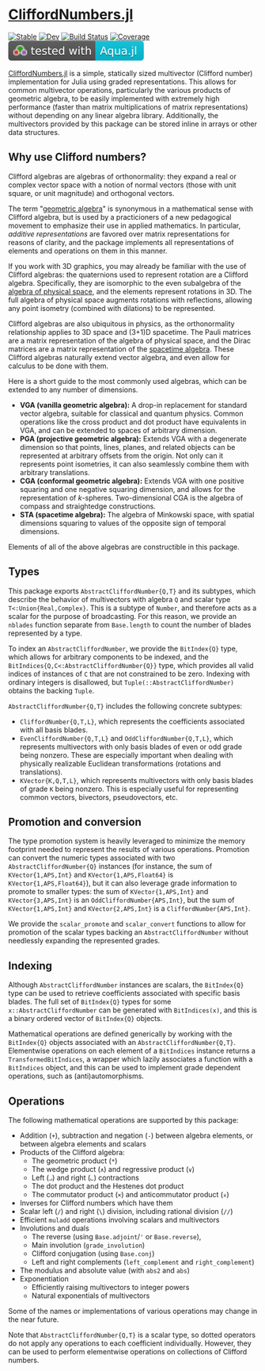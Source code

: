 # [CliffordNumbers.jl][repo-url]

[![Stable][docs-stable-img]][docs-stable-url]
[![Dev][docs-dev-img]][docs-dev-url]
[![Build Status][ci-status-img]][ci-status-url]
[![Coverage][codecov-img]][codecov-url]
[![Aqua.jl][aqua-img]][aqua-url]

[CliffordNumbers.jl][repo-url] is a simple, statically sized multivector (Clifford number)
implementation for Julia using graded representations. This allows for common multivector 
operations, particularly the various products of geometric algebra, to be easily implemented with 
extremely high performance (faster than matrix multiplications of matrix representations) without
depending on any linear algebra library. Additionally, the multivectors provided by this package can
be stored inline in arrays or other data structures.

## Why use Clifford numbers?

Clifford algebras are algebras of orthonormality: they expand a real or complex vector space with a
notion of normal vectors (those with unit square, or unit magnitude) and orthogonal vectors.

The term "[geometric algebra][ga-wikipedia]" is synonymous in a mathematical sense with Clifford
algebra, but is used by a practicioners of a new pedagogical movement to emphasize their use in
applied mathematics. In particular, *additive representations* are favored over matrix
representations for reasons of clarity, and the package implements all representations of elements
and operations on them in this manner.

If you work with 3D graphics, you may already be familiar with the use of Clifford algebras: the
quaternions used to represent rotation are a Clifford algebra. Specifically, they are isomorphic to
the even subalgebra of the [algebra of physical space][aps-wikipedia], and the elements represent
rotations in 3D. The full algebra of physical space augments rotations with reflections, allowing
any point isometry (combined with dilations) to be represented.

Clifford algebras are also ubiquitous in physics, as the orthonormality relationship applies to 3D
space and (3+1)D spacetime. The Pauli matrices are a matrix representation of the algebra of
physical space, and the Dirac matrices are a matrix representation of the
[spacetime algebra][sta-wikipedia]. These Clifford algebras naturally extend vector algebra, and
even allow for calculus to be done with them.

Here is a short guide to the most commonly used algebras, which can be extended to any number of
dimensions.
  * **VGA (vanilla geometric algebra):** A drop-in replacement for standard vector algebra, suitable
    for classical and quantum physics. Common operations like the cross product and dot product have
    equivalents in VGA, and can be extended to spaces of arbitrary dimension.
  * **PGA (projective geometric algebra):** Extends VGA with a degenerate dimension so that points,
    lines, planes, and related objects can be represented at arbitrary offsets from the origin. Not
    only can it represents point isometries, it can also seamlessly combine them with arbitrary
    translations.
  * **CGA (conformal geometric algebra):** Extends VGA with one positive squaring and one negative
    squaring dimension, and allows for the representation of *k*-spheres. Two-dimensional CGA is
    the algebra of compass and straightedge constructions.
  * **STA (spacetime algebra):** The algebra of Minkowski space, with spatial dimensions squaring to
    values of the opposite sign of temporal dimensions.

Elements of all of the above algebras are constructible in this package.

## Types

This package exports `AbstractCliffordNumber{Q,T}` and its subtypes, which describe the behavior of
multivectors with algebra `Q` and scalar type `T<:Union{Real,Complex}`. This is a subtype of
`Number`, and therefore acts as a scalar for the purpose of broadcasting. For this reason, we
provide an `nblades` function separate from `Base.length` to count the number of blades represented
by a type.

To index an `AbstractCliffordNumber`, we provide the `BitIndex{Q}` type, which allows for arbitrary
components to be indexed, and the `BitIndices{Q,C<:AbstractCliffordNumber{Q}}` type, which provides
all valid indices of instances of `C` that are not constrained to be zero. Indexing with ordinary
integers is disallowed, but `Tuple(::AbstractCliffordNumber)` obtains the backing `Tuple`.

`AbstractCliffordNumber{Q,T}` includes the following concrete subtypes:
  * `CliffordNumber{Q,T,L}`, which represents the coefficients associated with all basis blades.
  * `EvenCliffordNumber{Q,T,L}` and `OddCliffordNumber{Q,T,L}`, which represents multivectors with
only basis blades of even or odd grade being nonzero. These are especially important when dealing
with physically realizable Euclidean transformations (rotations and translations).
  * `KVector{K,Q,T,L}`, which represents multivectors with only basis blades of grade `K` being
nonzero. This is especially useful for representing common vectors, bivectors, pseudovectors, etc.

## Promotion and conversion

The type promotion system is heavily leveraged to minimize the memory footprint needed to represent
the results of various operations. Promotion can convert the numeric types associated with two 
`AbstractCliffordNumber{Q}` instances (for instance, the sum of `KVector{1,APS,Int}` and
`KVector{1,APS,Float64}` is `KVector{1,APS,Float64}`), but it can also leverage grade information to
promote to smaller types: the sum of `KVector{1,APS,Int}` and `KVector{3,APS,Int}` is an
`OddCliffordNumber{APS,Int}`, but the sum of `KVector{1,APS,Int}` and `KVector{2,APS,Int}` is a
`CliffordNumber{APS,Int}`.

We provide the `scalar_promote` and `scalar_convert` functions to allow for promotion of the scalar
types backing an `AbstractCliffordNumber` without needlessly expanding the represented grades.

## Indexing

Although `AbstractCliffordNumber` instances are scalars, the `BitIndex{Q}` type can be used to
retrieve coefficients associated with specific basis blades. The full set of `BitIndex{Q}` types for
some `x::AbstractCliffordNumber` can be generated with `BitIndices(x)`, and this is a binary ordered
vector of `BitIndex{Q}` objects.

Mathematical operations are defined generically by working with the `BitIndex{Q}` objects associated
with an `AbstractCliffordNumber{Q,T}`. Elementwise operations on each element of a `BitIndices`
instance returns a `TransformedBitIndices`, a wrapper which lazily associates a function with a
`BitIndices` object, and this can be used to implement grade dependent operations, such as
(anti)automorphisms.

## Operations

The following mathematical operations are supported by this package:
  * Addition (`+`), subtraction and negation (`-`) between algebra elements, or between algebra
    elements and scalars
  * Products of the Clifford algebra:
      * The geometric product  (`*`)
      * The wedge product (`∧`) and regressive product (`∨`)
      * Left (`⨼`) and right (`⨽`) contractions
      * The dot product and the Hestenes dot product
      * The commutator product (`×`) and anticommutator product (`⨰`)
  * Inverses for Clifford numbers which have them
  * Scalar left (`/`) and right (`\`) division, including rational division (`//`)
  * Efficient `muladd` operations involving scalars and multivectors
  * Involutions and duals
      * The reverse (using `Base.adjoint`/`'` or `Base.reverse`), 
      * Main involution (`grade_involution`)
      * Clifford conjugation (using `Base.conj`)
      * Left and right complements (`left_complement` and `right_complement`)
  * The modulus and absolute value (with `abs2` and `abs`)
  * Exponentiation
      * Efficiently raising multivectors to integer powers
      * Natural exponentials of multivectors

Some of the names or implementations of various operations may change in the near future.

Note that `AbstractCliffordNumber{Q,T}` is a scalar type, so dotted operators do not apply any
operations to each coefficient individually. However, they can be used to perform elementwise
operations on collections of Clifford numbers.

[repo-url]:         https://github.com/brainandforce/CliffordNumbers.jl
[docs-stable-img]:  https://img.shields.io/badge/docs-stable-blue.svg
[docs-stable-url]:  https://brainandforce.github.io/CliffordNumbers.jl/stable
[docs-dev-img]:     https://img.shields.io/badge/docs-dev-blue.svg
[docs-dev-url]:     https://brainandforce.github.io/CliffordNumbers.jl/dev
[ci-status-img]:    https://github.com/brainandforce/CliffordNumbers.jl/workflows/CI/badge.svg
[ci-status-url]:    https://github.com/brainandforce/CliffordNumbers.jl/actions
[aqua-img]:         https://raw.githubusercontent.com/JuliaTesting/Aqua.jl/master/badge.svg
[aqua-url]:         https://github.com/JuliaTesting/Aqua.jl
[codecov-img]:      https://codecov.io/gh/brainandforce/CliffordNumbers.jl/branch/main/graph/badge.svg
[codecov-url]:      https://codecov.io/gh/brainandforce/CliffordNumbers.jl/
[aps-wikipedia]:    https://en.wikipedia.org/wiki/Algebra_of_physical_space
[sta-wikipedia]:    https://en.wikipedia.org/wiki/Spacetime_algebra
[ga-wikipedia]:     https://en.wikipedia.org/wiki/Geometric_algebra
